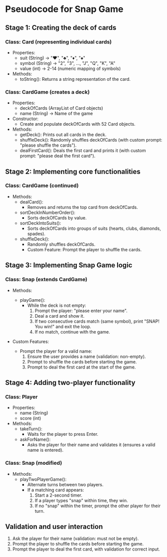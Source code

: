 # Pseudocode for Snap Game

## Stage 1: Creating the deck of cards

### Class: Card  (representing individual cards)

* Properties:
  * suit (String) → "♥", "♣", "♦", "♠" 
  * symbol (String) → "2", "3", ..., "J", "Q", "K", "A"
  * value (int) → 2-14 (numeric mapping of symbols)
* Methods:
  * toString(): Returns a string representation of the card.

### Class: CardGame (creates a deck)

* Properties:
  * deckOfCards (ArrayList of Card objects)
  * name (String) → Name of the game
* Constructor:
  * Create and populate deckOfCards with 52 Card objects.
* Methods:
  * getDeck(): Prints out all cards in the deck.
  * shuffleDeck(): Randomly shuffles deckOfCards (with custom prompt: "please shuffle the cards").
  * dealFirstCard(): Deals the first card and prints it (with custom prompt: "please deal the first card").

## Stage 2: Implementing core functionalities

### Class: CardGame (continued)

* Methods:
  * dealCard():
    * Removes and returns the top card from deckOfCards.
  * sortDeckInNumberOrder():
    * Sorts deckOfCards by value. 
  * sortDeckIntoSuits():
    * Sorts deckOfCards into groups of suits (hearts, clubs, diamonds, spades).
  * shuffleDeck():
    * Randomly shuffles deckOfCards.
    * Custom Feature: Prompt the player to shuffle the cards.

## Stage 3: Implementing Snap Game logic

### Class: Snap (extends CardGame)

* Methods:
  * playGame():
    * While the deck is not empty:
      1. Prompt the player: "please enter your name".
      2. Deal a card and show it.
      3. If two consecutive cards match (same symbol), print "SNAP! You win!" and exit the loop.
      4. If no match, continue with the game.

* Custom Features:
  * Prompt the player for a valid name:
    1. Ensure the user provides a name (validation: non-empty).
    2. Prompt to shuffle the cards before starting the game.
    3. Prompt to deal the first card at the start of the game.

## Stage 4: Adding two-player functionality

### Class: Player

* Properties:
  * name (String)
  * score (int)
* Methods:
  * takeTurn(): 
    * Waits for the player to press Enter.
  * askForName(): 
    * Asks the player for their name and validates it (ensures a valid name is entered).

### Class: Snap (modified)

* Methods:
  * playTwoPlayerGame():
    * Alternate turns between two players.
    * If a matching card appears:   
      1. Start a 2-second timer. 
      2. If a player types "snap" within time, they win. 
      3. If no "snap" within the timer, prompt the other player for their turn.

## Validation and user interaction

1. Ask the player for their name (validation: must not be empty).
2. Prompt the player to shuffle the cards before starting the game.
3. Prompt the player to deal the first card, with validation for correct input.
